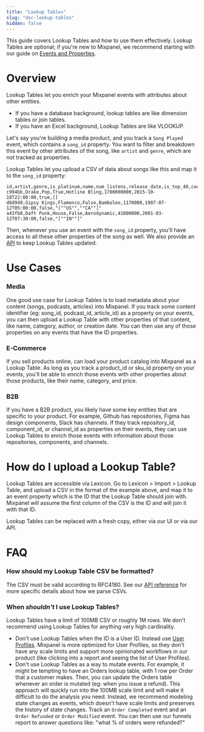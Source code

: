 ```yaml
---
title: "Lookup Tables"
slug: "doc-lookup-tables"
hidden: false
---
```


This guide covers Lookup Tables and how to use them effectively. Lookup Tables are optional; if you're new to Mixpanel, we recommend starting with our guide on [Events and Properties](doc:events-properties).

# Overview

Lookup Tables let you enrich your Mixpanel events with attributes about other entities.
* If you have a database background, lookup tables are like dimension tables or join tables.
* If you have an Excel background, Lookup Tables are like VLOOKUP. 

Let's say you're building a media product, and you track a `Song Played` event, which contains a `song_id` property. You want to filter and breakdown this event by other attributes of the song, like `artist` and `genre`, which are not tracked as properties.

Lookup Tables let you upload a CSV of data about songs like this and map it to the `song_id` property:
```csv
id,artist,genre,is_platinum,name,num_listens,release_date,is_top_40,countries
c994bb,Drake,Pop,True,Hotline Bling,1700000000,2015-10-18T22:00:00,true,[]
d8d949,Gipsy Kings,Flamenco,False,Bamboleo,1170000,1987-07-12T05:00:00,false,"[""US"",""CA""]"
a43fb8,Daft Punk,House,False,Aerodynamic,41000000,2001-03-12T07:30:00,false,"[""IN""]"
```

Then, whenever you use an event with the `song_id` property, you'll have access to all these other properties of the song as well. We also provide an [API](ref:replace-lookup-table) to keep Lookup Tables updated.

# Use Cases

### Media
One good use case for Lookup Tables is to load metadata about your content (songs, podcasts, articles) into Mixpanel. If you track some content identifier (eg: song_id, podcast_id, article_id) as a property on your events, you can then upload a Lookup Table with other properties of that content, like name, category, author, or creation date. You can then use any of those properties on any events that have the ID properties.

### E-Commerce
If you sell products online, can load your product catalog into Mixpanel as a Lookup Table. As long as you track a product_id or sku_id property on your events, you'll be able to enrich those events with other properties about those products, like their name, category, and price.

### B2B
If you have a B2B product, you likely have some key entities that are specific to your product. For example, Github has repositories, Figma has design components, Slack has channels. If they track repository_id, component_id, or channel_id as properties on their events, they can use Lookup Tables to enrich those events with information about those repositories, components, and channels.

# How do I upload a Lookup Table?
Lookup Tables are accessible via Lexicon. Go to Lexicon > Import > Lookup Table, and upload a CSV in the format of the example above, and map it to an event property which is the ID that the Lookup Table should join with. Mixpanel will assume the first column of the CSV is the ID and will join it with that ID.

Lookup Tables can be replaced with a fresh copy, either via our UI or via our API.


# FAQ

### How should my Lookup Table CSV be formatted?
The CSV must be valid according to RFC4180. See our [API reference](ref:replace-lookup-table) for more specific details about how we parse CSVs.

### When _shouldn't_ I use Lookup Tables?
Lookup Tables have a limit of 100MB CSV or roughly 1M rows. We don't recommend using Lookup Tables for anything very high cardinality.
* Don't use Lookup Tables when the ID is a User ID. Instead use [User Profiles](doc:users-groups). Mixpanel is more optimized for User Profiles, so they don't have any scale limits and support more opinionated workflows in our product (like clicking into a report and seeing the list of User Profiles).
* Don't use Lookup Tables as a way to mutate events. For example, it might be tempting to have an Orders lookup table, with 1 row per Order that a customer makes. Then, you can update the Orders table whenever an order is mutated (eg: when you issue a refund). This approach will quickly run into the 100MB scale limit and will make it difficult to do the analysis you need. Instead, we recommend modeling state changes as events, which doesn't have scale limits and preserves the history of state changes. Track an `Order Completed` event and an `Order Refunded` or `Order Modified` event. You can then use our funnels report to answer questions like: "what % of orders were refunded?"
